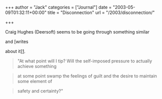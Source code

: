 +++
author = "Jack"
categories = ["Journal"]
date = "2003-05-09T01:32:11+00:00"
title = "Disconnection"
url = "/2003/disconnection/"

+++

Craig Hughes (Deersoft) seems to be going through something similar
  

  
and [writes
  

  
about it][1].
  


> "At what point will I tip? Will the self-imposed pressure to actually achieve something
  
> 
  
> at some point swamp the feelings of guilt and the desire to maintain some element of
  
> 
  
> safety and certainty?"

  
>

 [1]: //www.hughes-family.org/craig/b2/index.php?p=53&c=1"